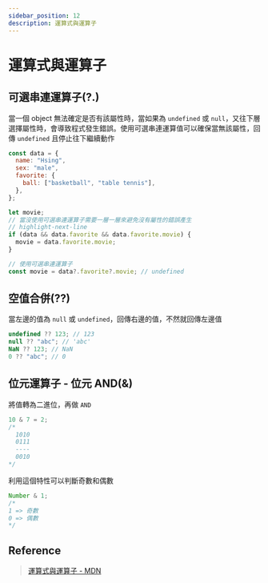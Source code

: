 ```yaml
---
sidebar_position: 12
description: 運算式與運算子
---
```


# 運算式與運算子

## 可選串連運算子(?.)

當一個 object 無法確定是否有該屬性時，當如果為 `undefined` 或 `null`，又往下層選擇屬性時，會導致程式發生錯誤。使用可選串連運算值可以確保當無該屬性，回傳 `undefined` 且停止往下繼續動作

```javascript
const data = {
  name: "Hsing",
  sex: "male",
  favorite: {
    ball: ["basketball", "table tennis"],
  },
};

let movie;
// 當沒使用可選串連運算子需要一層一層來避免沒有屬性的錯誤產生
// highlight-next-line
if (data && data.favorite && data.favorite.movie) {
  movie = data.favorite.movie;
}

// 使用可選串連運算子
const movie = data?.favorite?.movie; // undefined
```

## 空值合併(??)

當左邊的值為 `null` 或 `undefined`，回傳右邊的值，不然就回傳左邊值

```javascript
undefined ?? 123; // 123
null ?? "abc"; // 'abc'
NaN ?? 123; // NaN
0 ?? "abc"; // 0
```

## 位元運算子 - 位元 AND(&)

將值轉為二進位，再做 `AND`

```javascript
10 & 7 = 2;
/*
  1010
  0111
  ----
  0010
*/
```

利用這個特性可以判斷奇數和偶數

```javascript
Number & 1;
/*
1 => 奇數
0 => 偶數
*/
```

## Reference

> [運算式與運算子 - MDN](https://developer.mozilla.org/zh-TW/docs/Web/JavaScript/Guide/Expressions_and_operators)
